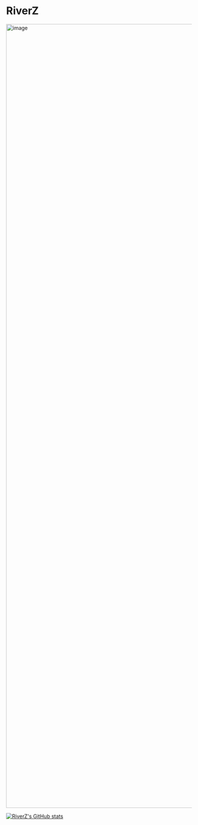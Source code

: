 # RiverZ

<img width="2130" alt="image" src="https://github.com/user-attachments/assets/da71596c-c8db-4ca7-b597-82e9ba63aca3">

[![RiverZ's GitHub stats](https://github-readme-stats.vercel.app/api?username=laputaz&show_icons=true&theme=catppuccin_latte)]()
